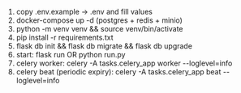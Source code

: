 1. copy .env.example -> .env and fill values
 2. docker-compose up -d (postgres + redis + minio)
3. python -m venv venv && source venv/bin/activate
4. pip install -r requirements.txt
5. flask db init && flask db migrate && flask db upgrade
6. start: flask run OR python run.py
7. celery worker: celery -A tasks.celery_app worker --loglevel=info
8. celery beat (periodic expiry): celery -A tasks.celery_app beat --loglevel=info
